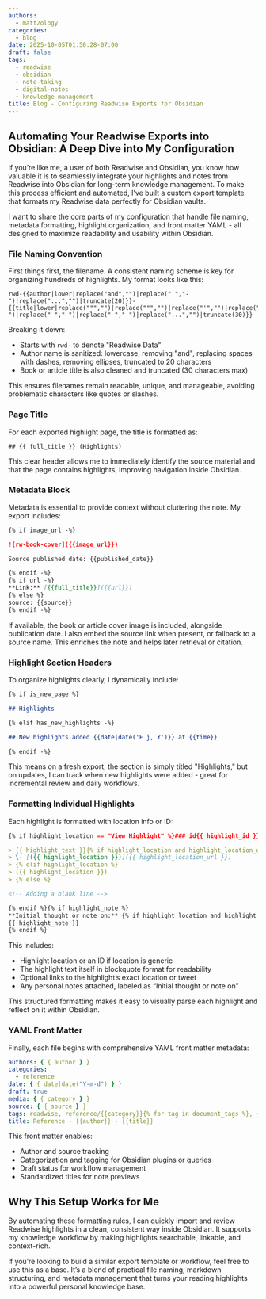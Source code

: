 ```yaml
---
authors:
  - matt2ology
categories:
  - blog
date: 2025-10-05T01:50:28-07:00
draft: false
tags:
  - readwise
  - obsidian
  - note-taking
  - digital-notes
  - knowledge-management
title: Blog - Configuring Readwise Exports for Obsidian
---
```


## Automating Your Readwise Exports into Obsidian: A Deep Dive into My Configuration

If you’re like me, a user of both Readwise and Obsidian, you know how valuable it is to seamlessly integrate your highlights and notes from Readwise into Obsidian for long-term knowledge management. To make this process efficient and automated, I’ve built a custom export template that formats my Readwise data perfectly for Obsidian vaults.

I want to share the core parts of my configuration that handle file naming, metadata formatting, highlight organization, and front matter YAML - all designed to maximize readability and usability within Obsidian.

### File Naming Convention

First things first, the filename. A consistent naming scheme is key for organizing hundreds of highlights. My format looks like this:

```
rwd-{{author|lower|replace("and","")|replace(" ","-")|replace("...","")|truncate(20)}}-{{title|lower|replace(""","")|replace(""","")|replace("'","")|replace("'","")|replace("/","-")|replace(" ","-")|replace(" ","-")|replace("...","")|truncate(30)}}
```

Breaking it down:

- Starts with `rwd-` to denote "Readwise Data"
- Author name is sanitized: lowercase, removing "and", replacing spaces with dashes, removing ellipses, truncated to 20 characters
- Book or article title is also cleaned and truncated (30 characters max)

This ensures filenames remain readable, unique, and manageable, avoiding problematic characters like quotes or slashes.

### Page Title

For each exported highlight page, the title is formatted as:

```
## {{ full_title }} (Highlights)
```

This clear header allows me to immediately identify the source material and that the page contains highlights, improving navigation inside Obsidian.

### Metadata Block

Metadata is essential to provide context without cluttering the note. My export includes:

```markdown
{% if image_url -%}

![rw-book-cover]({{image_url}})

Source published date: {{published_date}}

{% endif -%}
{% if url -%}
**Link:** [{{full_title}}]({{url}})
{% else %}
source: {{source}}
{% endif -%}
```

If available, the book or article cover image is included, alongside publication date. I also embed the source link when present, or fallback to a source name. This enriches the note and helps later retrieval or citation.

### Highlight Section Headers

To organize highlights clearly, I dynamically include:

```markdown
{% if is_new_page %}

## Highlights

{% elif has_new_highlights -%}

## New highlights added {{date|date('F j, Y')}} at {{time}}

{% endif -%}
```

This means on a fresh export, the section is simply titled "Highlights," but on updates, I can track when new highlights were added - great for incremental review and daily workflows.

### Formatting Individual Highlights

Each highlight is formatted with location info or ID:

```markdown
{% if highlight_location == "View Highlight" %}### id{{ highlight_id }}{% elif highlight_location == "View Tweet" %}### id{{ highlight_id }}{% else %}### {{highlight_location}}{% endif %}

> {{ highlight_text }}{% if highlight_location and highlight_location_url %}
> \- [({{ highlight_location }})]({{ highlight_location_url }})
> {% elif highlight_location %}
> ({{ highlight_location }})
> {% else %}

<!-- Adding a blank line -->

{% endif %}{% if highlight_note %}
**Initial thought or note on:** {% if highlight_location and highlight_location_url %}[({{highlight_location}})]({{highlight_location_url}}){% elif highlight_location %}({{highlight_location}}){% endif %}
{{ highlight_note }}
{% endif %}
```

This includes:

- Highlight location or an ID if location is generic
- The highlight text itself in blockquote format for readability
- Optional links to the highlight’s exact location or tweet
- Any personal notes attached, labeled as “Initial thought or note on”

This structured formatting makes it easy to visually parse each highlight and reflect on it within Obsidian.

### YAML Front Matter

Finally, each file begins with comprehensive YAML front matter metadata:

```yaml
authors: { { author } }
categories:
  - reference
date: { { date|date("Y-m-d") } }
draft: true
media: { { category } }
source: { { source } }
tags: readwise, reference/{{category}}{% for tag in document_tags %}, {{tag}}{% endfor %}
title: Reference - {{author}} - {{title}}
```

This front matter enables:

- Author and source tracking
- Categorization and tagging for Obsidian plugins or queries
- Draft status for workflow management
- Standardized titles for note previews

## Why This Setup Works for Me

By automating these formatting rules, I can quickly import and review Readwise highlights in a clean, consistent way inside Obsidian. It supports my knowledge workflow by making highlights searchable, linkable, and context-rich.

If you’re looking to build a similar export template or workflow, feel free to use this as a base. It’s a blend of practical file naming, markdown structuring, and metadata management that turns your reading highlights into a powerful personal knowledge base.

